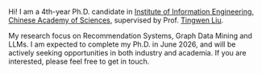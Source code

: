 
Hi! I am a 4th-year Ph.D. candidate in <a href="https://www.iie.ac.cn/">Institute of Information Engineering, Chinese Academy of Sciences</a>, supervised by Prof. <a href="https://liutingwen.ac.cn/">Tingwen Liu</a>. 

My research focus on Recommendation Systems, Graph Data Mining and LLMs. I am expected to complete my Ph.D. in June 2026, and will be actively seeking opportunities in both industry and academia. If you are interested, please feel free to get in touch.
